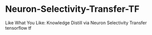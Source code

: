 # Neuron-Selectivity-Transfer-TF
Like What You Like: Knowledge Distill via Neuron Selectivity Transfer tensorflow tf 
